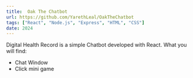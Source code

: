 ```yaml
---
title:  Oak The Chatbot
url: https://github.com/YarethLeal/OakTheChatbot
tags: ["React", "Node.js", "Express", "HTML", "CSS"]
date: 2024
---
```


Digital Health Record is a simple Chatbot developed with React.
What you will find:
- Chat Window
- Click mini game